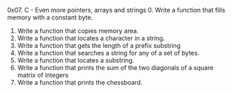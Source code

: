 0x07. C - Even more pointers, arrays and strings
0. Write a function that fills memory with a constant byte.
1. Write a function that copies memory area.
2. Write a function that locates a character in a string.
3. Write a function that gets the length of a prefix substring
4. Write a function that searches a string for any of a set of bytes.
5. Write a function that locates a substring.
6. Write a function that prints the sum of the two diagonals of a square matrix of integers
7. Write a function that prints the chessboard.
